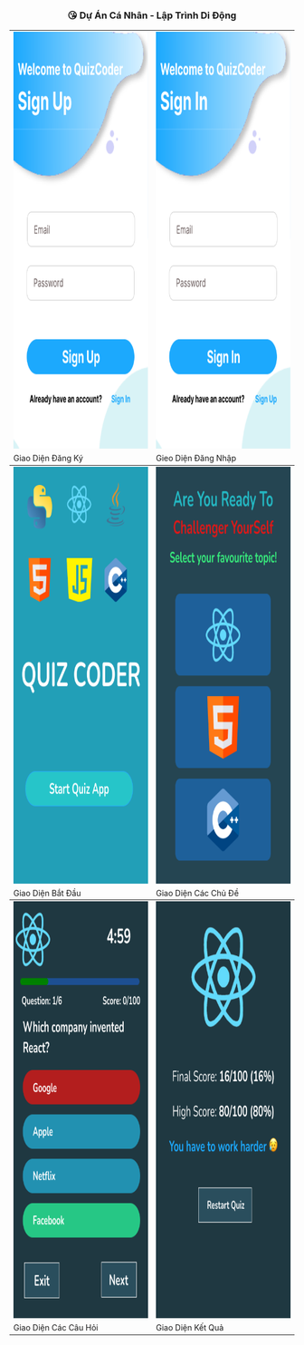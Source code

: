 

<div align="center">
  <h3>😘 Dự Án Cá Nhân - Lập Trình Di Động </h3>
</div>

<table>
  <tbody>
    <tr>
      <td>
        <a target="_blank" href="https://github.com/dongpy78/Image-github/blob/main/Cau1_AppCalculator.md">
          <img alt="Raydiance" width="414" height="736" src="https://github.com/dongpy78/Image-github/blob/main/image/anh_readme_du_an_ca_nhan/%C4%90%C4%83ng%20K%C3%BD.png" />
        </a>
      </td>
      <td>
        <a target="_blank" href="https://github.com/dongpy78/Image-github/blob/main/Cau2_AppTravelVietNam.md">
          <img width="414" height="736" alt="Synthwave Drive" src="https://github.com/dongpy78/Image-github/blob/main/image/anh_readme_du_an_ca_nhan/%C4%90%C4%83ng%20Nh%E1%BA%ADp.png" />
        </a>
      </td>
    </tr>
    <tr>
      <td>Giao Diện Đăng Ký</td>
      <td>Gieo Diện Đăng Nhập</td>
    </tr>
  </tbody>

  <tbody>
    <tr>
      <td>
        <a target="_blank" href="https://github.com/dongpy78/Image-github/blob/main/Cau3_ThongTinCaNhan.md">
          <img alt="Raydiance" width="414" height="736" src="https://github.com/dongpy78/Image-github/blob/main/image/anh_readme_du_an_ca_nhan/Started.png" />
        </a>
      </td>
       <td>
        <a target="_blank" href="https://github.com/dongpy78/Image-github/blob/main/Cau3_ThongTinCaNhan.md">
          <img alt="Raydiance" width="414" height="736" src="https://github.com/dongpy78/Image-github/blob/main/image/anh_readme_du_an_ca_nhan/Topic.png" />
        </a>
      </td>
    </tr>
    <tr>
      <td>Giao Diện Bắt Đầu </td>   
      <td>Giao Diện Các Chủ Đề</td>    
    </tr>      
  </tbody>

  <tbody>
    <tr>
      <td>
        <a target="_blank" href="https://github.com/dongpy78/Image-github/blob/main/Cau3_ThongTinCaNhan.md">
          <img alt="Raydiance" width="414" height="736" src="https://github.com/dongpy78/Image-github/blob/main/image/anh_readme_du_an_ca_nhan/QuizCoder.png" />
        </a>
      </td>
       <td>
        <a target="_blank" href="https://github.com/dongpy78/Image-github/blob/main/Cau3_ThongTinCaNhan.md">
          <img alt="Raydiance" width="414" height="736" src="https://github.com/dongpy78/Image-github/blob/main/image/anh_readme_du_an_ca_nhan/Grade.png" />
        </a>
      </td>
    </tr>
    <tr>
      <td>Giao Diện Các Câu Hỏi</td>   
      <td>Giao Diện Kết Quả</td>    
    </tr>      
  </tbody>
  
</table>





